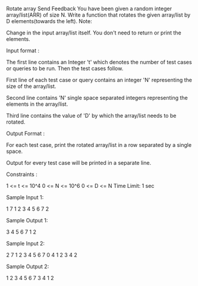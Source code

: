  Rotate array
Send Feedback
You have been given a random integer array/list(ARR) of size N. Write a function that rotates the given array/list by D elements(towards the left).
 Note:

Change in the input array/list itself. You don't need to return or print the elements.

Input format :

The first line contains an Integer 't' which denotes the number of test cases or queries to be run. Then the test cases follow.

First line of each test case or query contains an integer 'N' representing the size of the array/list.

Second line contains 'N' single space separated integers representing the elements in the array/list.

Third line contains the value of 'D' by which the array/list needs to be rotated.

Output Format :

For each test case, print the rotated array/list in a row separated by a single space.

Output for every test case will be printed in a separate line.

Constraints :

1 <= t <= 10^4
0 <= N <= 10^6
0 <= D <= N
Time Limit: 1 sec

Sample Input 1:

1
7
1 2 3 4 5 6 7
2

Sample Output 1:

3 4 5 6 7 1 2

Sample Input 2:

2
7
1 2 3 4 5 6 7
0
4
1 2 3 4
2

Sample Output 2:

1 2 3 4 5 6 7
3 4 1 2

